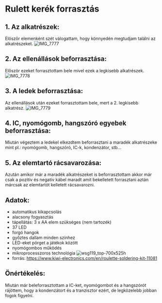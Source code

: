 # Rulett kerék forrasztás

## 1. Az alkatrészek:
Elöszőr elemenként szét válogattam, hogy könnyedén megtudjam találni az alkatrészeket.
![IMG_7777](https://github.com/user-attachments/assets/fcbc9b1e-b0e4-4ac5-b44a-8202907ab74b)

## 2. Az ellenállások beforrasztása:
Először ezeket forrasztottam bele mivel ezek a legkisebb alkatrészek.
![IMG_7778](https://github.com/user-attachments/assets/198b01c1-cf67-4ae4-af03-29459a8d9423)

## 3. A ledek beforrasztása:
Az ellenállások után ezeket forrasztottam bele, mert a 2. legkisebb alkatrész.
![IMG_7779](https://github.com/user-attachments/assets/20094fa2-ea0a-47b6-b4a7-ccafb038a78b)

## 4. IC, nyomógomb, hangszóró egyebek beforrasztása:
Miután végeztem a ledekel elkezdtem beforrasztani a maradék alkatrészeke mint pl.: nyomógomb, hangszóró, IC-k, kondenzátor, stb...

## 5. Az elemtartó rácsavarozása:
Azután amikor már a maradék alkatrészeket is beforrasztottam akkor már csak a pozitív és negatív kábel maradt amit bekelletett forrasztani aztán márcsak az elemtartót kelletett rácsavarozni.


## Adatok:
- automatikus kikapcsolás
- alacsony fogyasztás
- tápellátás: 3 x AA elem szükséges (nem tartozék)
- 37 LED
- forgó hangok
- győztes dallam minden színhez
- LED-eket pörget a játékok között
- nyomógombos működés
- mikroprocesszoros technológia
![wsg119_top-700x525h](https://github.com/user-attachments/assets/9aa80cb5-7d4b-4963-9210-182b1fcf3ac7)
- forrás: https://www.kiwi-electronics.com/en/roulette-soldering-kit-11081

## Önértékelés:
Miután már beleforrasztottam a IC-ket, nyomógombot és a hangszórót rájöttem, hogy a kondenzátort és a tranzisztor ezért, de legközelebb jobban fogok figyelni.
